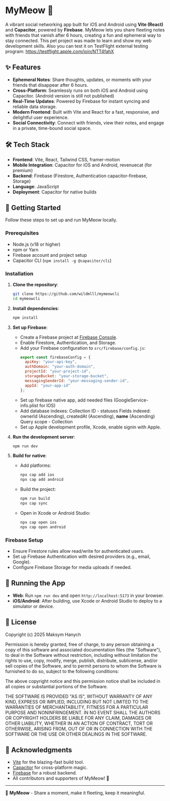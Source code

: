 # MyMeow 🐾

A vibrant social networking app built for iOS and Android using **Vite (React)** and **Capacitor**, powered by **Firebase**. MyMeow lets you share fleeting notes with friends that vanish after 6 hours, creating a fun and ephemeral way to stay connected.
This pet project was made to learn and show my web development skills.
Also you can test it on TestFlight external testing program:
https://testflight.apple.com/join/NTT4fahX

## ✨ Features

- **Ephemeral Notes**: Share thoughts, updates, or moments with your friends that disappear after 6 hours.
- **Cross-Platform**: Seamlessly runs on both iOS and Android using Capacitor. (Android version is still not published)
- **Real-Time Updates**: Powered by Firebase for instant syncing and reliable data storage.
- **Modern Frontend**: Built with Vite and React for a fast, responsive, and delightful user experience.
- **Social Connectivity**: Connect with friends, view their notes, and engage in a private, time-bound social space.

## 🛠️ Tech Stack

- **Frontend**: Vite, React, Tailwind CSS, framer-motion
- **Mobile Integration**: Capacitor for iOS and Android, revenuecat (for premium)
- **Backend**: Firebase (Firestore, Authentication capacitor-firebase, Storage)
- **Language**: JavaScript
- **Deployment**: Capacitor for native builds 

## 🚀 Getting Started

Follow these steps to set up and run MyMeow locally.

### Prerequisites

- Node.js (v18 or higher)
- npm or Yarn
- Firebase account and project setup
- Capacitor CLI (`npm install -g @capacitor/cli`)

### Installation

1. **Clone the repository**:
   ```bash
   git clone https://github.com/wildmlll/mymeowcli
   cd mymeowcli
   
   ```

2. **Install dependencies**:
   ```bash
   npm install
   ```

3. **Set up Firebase**:
   - Create a Firebase project at [Firebase Console](https://console.firebase.google.com/).
   - Enable Firestore, Authentication, and Storage.
   - Add your Firebase configuration to `src/firebase/config.js`:
     ```javascript
     export const firebaseConfig = {
       apiKey: "your-api-key",
       authDomain: "your-auth-domain",
       projectId: "your-project-id",
       storageBucket: "your-storage-bucket",
       messagingSenderId: "your-messaging-sender-id",
       appId: "your-app-id"
     };
     ```
   - Set up firebase native app, add needed files (GoogleService-info.plist for IOS)
   - Add database indexes:
     Collection ID - statuses
     Fields indexed: ownerId (Ascending), createdAt (Ascending), __name__ (Ascending)
     Query scope - Collection
   - Set up Apple development profile, Xcode, enable signin with Apple.

4. **Run the development server**:
   ```bash
   npm run dev
   ```

5. **Build for native**:
   - Add platforms:
     ```bash
     npx cap add ios
     npx cap add android
     ```
   - Build the project:
     ```bash
     npm run build
     npx cap sync
     ```
   - Open in Xcode or Android Studio:
     ```bash
     npx cap open ios
     npx cap open android
     ```

### Firebase Setup

- Ensure Firestore rules allow read/write for authenticated users.
- Set up Firebase Authentication with desired providers (e.g., email, Google).
- Configure Firebase Storage for media uploads if needed.

## 📱 Running the App

- **Web**: Run `npm run dev` and open `http://localhost:5173` in your browser.
- **iOS/Android**: After building, use Xcode or Android Studio to deploy to a simulator or device.

## 📄 License

Copyright (c) 2025 Maksym Hanych

Permission is hereby granted, free of charge, to any person obtaining a copy of this software and associated documentation files (the "Software"), to deal in the Software without restriction, including without limitation the rights to use, copy, modify, merge, publish, distribute, sublicense, and/or sell copies of the Software, and to permit persons to whom the Software is furnished to do so, subject to the following conditions:

The above copyright notice and this permission notice shall be included in all copies or substantial portions of the Software.

THE SOFTWARE IS PROVIDED "AS IS", WITHOUT WARRANTY OF ANY KIND, EXPRESS OR IMPLIED, INCLUDING BUT NOT LIMITED TO THE WARRANTIES OF MERCHANTABILITY, FITNESS FOR A PARTICULAR PURPOSE AND NONINFRINGEMENT. IN NO EVENT SHALL THE AUTHORS OR COPYRIGHT HOLDERS BE LIABLE FOR ANY CLAIM, DAMAGES OR OTHER LIABILITY, WHETHER IN AN ACTION OF CONTRACT, TORT OR OTHERWISE, ARISING FROM, OUT OF OR IN CONNECTION WITH THE SOFTWARE OR THE USE OR OTHER DEALINGS IN THE SOFTWARE.

## 🙌 Acknowledgments

- [Vite](https://vitejs.dev/) for the blazing-fast build tool.
- [Capacitor](https://capacitorjs.com/) for cross-platform magic.
- [Firebase](https://firebase.google.com/) for a robust backend.
- All contributors and supporters of MyMeow! 🐾

---

🌟 **MyMeow** - Share a moment, make it fleeting, keep it meaningful.
